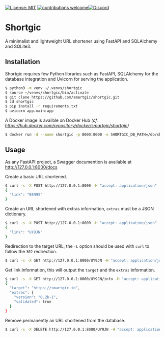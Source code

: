 [![License: MIT](https://img.shields.io/badge/License-MIT-yellow.svg)](https://opensource.org/licenses/MIT) [![contributions welcome](https://img.shields.io/badge/contributions-welcome-pink.svg?style=flat)](https://github.com/smartgic/shortgic/pulls)[![Discord](https://img.shields.io/discord/809074036733902888)](https://discord.gg/Vu7Wmd9j)

# Shortgic

A minimalist and lightweight URL shortener using FastAPI and SQLAlchemy and SQLite3.

## Installation

Shortgic requires few Python libraries such as FastAPI, SQLAlchemy for the database integration and Uvicorn for serving the application.

```bash
$ python3 -m venv ~/.venvs/shortgic
$ source ~/venvs/shortgic/bin/activate
$ git clone https://github.com/smartgic/shortgic.git
$ cd shortgic
$ pip install -r requirements.txt
$ uvicorn app.main:app
```

A Docker image is availble on Docker Hub *(cf. https://hub.docker.com/repository/docker/smartgic/shortgic)*

```bash
$ docker run -d --name shortgic -p 8000:8000 -e SHORTGIC_DB_PATH=/db/shortgic.db smartgic/shortgic:latest
```

## Usage

As any FastAPI project, a Swagger documention is available at http://127.0.0.1:8000/docs

Create a basic URL shortened.
```bash
$ curl -s -X POST http://127.0.0.1:8000 -H "accept: application/json" -H "Content-Type: application/json" -d '{"target": "https://smartgic.io"}'
{
  "link": "BEN9S"
}
```

Create an URL shortened with extras information, `extras` must be a JSON dictionary.
```bash
$ curl -s -X POST http://127.0.0.1:8000 -H "accept: application/json" -H "Content-Type: application/json" -d '{"target": "https://smartgic.io", "extras": {"version": "0.2b-1", "validated": true}}'
{
  "link": "UY9JN"
}
```

Redirection to the target URL, the `-L` option should be used with `curl` to follow the `302` redirection.
```bash
$ curl -s -X GET http://127.0.0.1:8000/UY9JN -H "accept: application/json" -L
```

Get link information, this will output the `target` and the `extras` information.
```bash
$ curl -s -X GET http://127.0.0.1:8000/UY9JN/info -H "accept: application/json"
{
  "target": "https://smartgic.io",
  "extras": {
    "version": "0.2b-1",
    "validated": true
  }
}
```

Remove permanently an URL shortened from the database.
```bash
$ curl -s -X DELETE http://127.0.0.1:8000/UY9JN -H "accept: application/json"
```